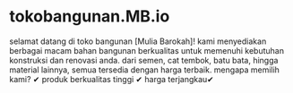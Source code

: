 # tokobangunan.MB.io
selamat datang di toko bangunan [Mulia Barokah]!  kami menyediakan berbagai macam bahan bangunan berkualitas untuk memenuhi kebutuhan konstruksi dan renovasi anda. dari semen, cat tembok, batu bata, hingga material lainnya, semua tersedia dengan harga terbaik.  mengapa memilih kami? ✔ produk berkualitas tinggi ✔ harga terjangkau✔ 
